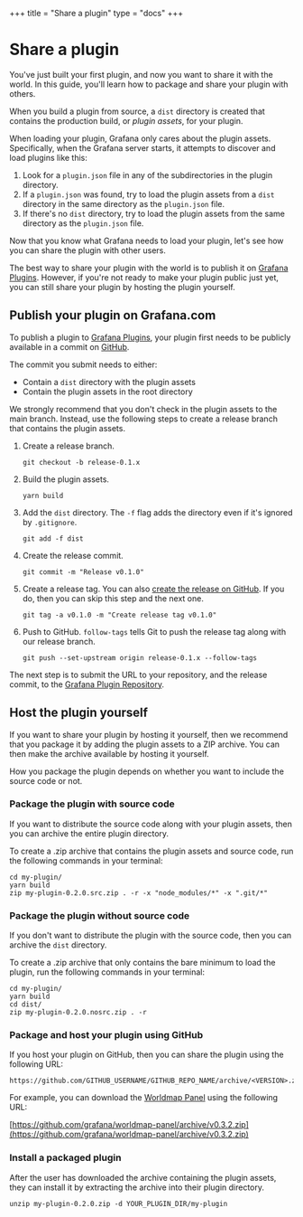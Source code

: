+++
title = "Share a plugin"
type = "docs"
+++

# Share a plugin

You've just built your first plugin, and now you want to share it with the world. In this guide, you'll learn how to package and share your plugin with others.

When you build a plugin from source, a `dist` directory is created that contains the production build, or _plugin assets_, for your plugin.

When loading your plugin, Grafana only cares about the plugin assets. Specifically, when the Grafana server starts, it attempts to discover and load plugins like this:

1. Look for a `plugin.json` file in any of the subdirectories in the plugin directory.
1. If a `plugin.json` was found, try to load the plugin assets from a `dist` directory in the same directory as the `plugin.json` file.
1. If there's no `dist` directory, try to load the plugin assets from the same directory as the `plugin.json` file.

Now that you know what Grafana needs to load your plugin, let's see how you can share the plugin with other users.

The best way to share your plugin with the world is to publish it on [Grafana Plugins](https://grafana.com/plugins). However, if you're not ready to make your plugin public just yet, you can still share your plugin by hosting the plugin yourself.

## Publish your plugin on Grafana.com

To publish a plugin to [Grafana Plugins](https://grafana.com/grafana/plugins), your plugin first needs to be publicly available in a commit on [GitHub](https://github.com).

The commit you submit needs to either:

- Contain a `dist` directory with the plugin assets
- Contain the plugin assets in the root directory

We strongly recommend that you don't check in the plugin assets to the main branch. Instead, use the following steps to create a release branch that contains the plugin assets.

1. Create a release branch.

   ```
   git checkout -b release-0.1.x
   ```

1. Build the plugin assets.

   ```
   yarn build
   ```

1. Add the `dist` directory. The `-f` flag adds the directory even if it's ignored by `.gitignore`.

   ```
   git add -f dist
   ```

1. Create the release commit.

   ```
   git commit -m "Release v0.1.0"
   ```

1. Create a release tag. You can also [create the release on GitHub](https://docs.github.com/en/github/administering-a-repository/managing-releases-in-a-repository). If you do, then you can skip this step and the next one.

   ```
   git tag -a v0.1.0 -m "Create release tag v0.1.0"
   ```

1. Push to GitHub. `follow-tags` tells Git to push the release tag along with our release branch.

   ```
   git push --set-upstream origin release-0.1.x --follow-tags
   ```

The next step is to submit the URL to your repository, and the release commit, to the [Grafana Plugin Repository](https://github.com/grafana/grafana-plugin-repository).

## Host the plugin yourself

If you want to share your plugin by hosting it yourself, then we recommend that you package it by adding the plugin assets to a ZIP archive. You can then make the archive available by hosting it yourself.

How you package the plugin depends on whether you want to include the source code or not.

### Package the plugin with source code

If you want to distribute the source code along with your plugin assets, then you can archive the entire plugin directory.

To create a .zip archive that contains the plugin assets and source code, run the following commands in your terminal:

```
cd my-plugin/
yarn build
zip my-plugin-0.2.0.src.zip . -r -x "node_modules/*" -x ".git/*"
```

### Package the plugin without source code

If you don't want to distribute the plugin with the source code, then you can archive the `dist` directory.

To create a .zip archive that only contains the bare minimum to load the plugin, run the following commands in your terminal:

```
cd my-plugin/
yarn build
cd dist/
zip my-plugin-0.2.0.nosrc.zip . -r
```

### Package and host your plugin using GitHub

If you host your plugin on GitHub, then you can share the plugin using the following URL:

```
https://github.com/GITHUB_USERNAME/GITHUB_REPO_NAME/archive/<VERSION>.zip
```

For example, you can download the [Worldmap Panel](https://github.com/grafana/worldmap-panel) using the following URL:

[https://github.com/grafana/worldmap-panel/archive/v0.3.2.zip](https://github.com/grafana/worldmap-panel/archive/v0.3.2.zip)

### Install a packaged plugin

After the user has downloaded the archive containing the plugin assets, they can install it by extracting the archive into their plugin directory.

```
unzip my-plugin-0.2.0.zip -d YOUR_PLUGIN_DIR/my-plugin
```
